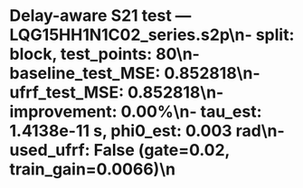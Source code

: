 # Delay-aware S21 test — LQG15HH1N1C02_series.s2p\n- split: block, test_points: 80\n- baseline_test_MSE: 0.852818\n- ufrf_test_MSE: 0.852818\n- improvement: 0.00%\n- tau_est: 1.4138e-11 s, phi0_est: 0.003 rad\n- used_ufrf: False (gate=0.02, train_gain=0.0066)\n